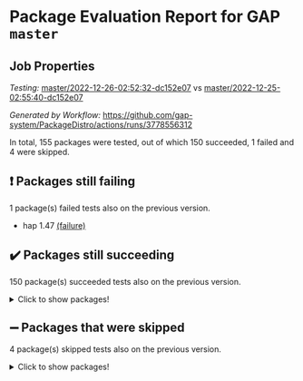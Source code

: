# Package Evaluation Report for GAP `master`

## Job Properties

*Testing:* [master/2022-12-26-02:52:32-dc152e07](https://github.com/gap-system/PackageDistro/blob/data/reports/master/2022-12-26-02:52:32-dc152e07) vs [master/2022-12-25-02:55:40-dc152e07](https://github.com/gap-system/PackageDistro/blob/data/reports/master/2022-12-25-02:55:40-dc152e07)

*Generated by Workflow:* https://github.com/gap-system/PackageDistro/actions/runs/3778556312

In total, 155 packages were tested, out of which 150 succeeded, 1 failed and 4 were skipped.

## :exclamation: Packages still failing

1 package(s) failed tests also on the previous version.
- hap 1.47 [(failure)](https://github.com/gap-system/PackageDistro/actions/runs/3778556312/jobs/6423266553)

## :heavy_check_mark: Packages still succeeding

150 package(s) succeeded tests also on the previous version.
<details><summary>Click to show packages!</summary>

- 4ti2interface 2022.09-01 [(success)](https://github.com/gap-system/PackageDistro/actions/runs/3778556312/jobs/6423263431)
- ace 5.6.1 [(success)](https://github.com/gap-system/PackageDistro/actions/runs/3778556312/jobs/6423263516)
- aclib 1.3.2 [(success)](https://github.com/gap-system/PackageDistro/actions/runs/3778556312/jobs/6423263584)
- agt 0.3 [(success)](https://github.com/gap-system/PackageDistro/actions/runs/3778556312/jobs/6423263645)
- alnuth 3.2.1 [(success)](https://github.com/gap-system/PackageDistro/actions/runs/3778556312/jobs/6423263716)
- anupq 3.2.6 [(success)](https://github.com/gap-system/PackageDistro/actions/runs/3778556312/jobs/6423263776)
- atlasrep 2.1.6 [(success)](https://github.com/gap-system/PackageDistro/actions/runs/3778556312/jobs/6423263839)
- autodoc 2022.10.20 [(success)](https://github.com/gap-system/PackageDistro/actions/runs/3778556312/jobs/6423263903)
- automata 1.15 [(success)](https://github.com/gap-system/PackageDistro/actions/runs/3778556312/jobs/6423263969)
- automgrp 1.3.2 [(success)](https://github.com/gap-system/PackageDistro/actions/runs/3778556312/jobs/6423264021)
- autpgrp 1.11 [(success)](https://github.com/gap-system/PackageDistro/actions/runs/3778556312/jobs/6423264076)
- cap 2022.12-15 [(success)](https://github.com/gap-system/PackageDistro/actions/runs/3778556312/jobs/6423264124)
- caratinterface 2.3.4 [(success)](https://github.com/gap-system/PackageDistro/actions/runs/3778556312/jobs/6423264179)
- cddinterface 2022.11.01 [(success)](https://github.com/gap-system/PackageDistro/actions/runs/3778556312/jobs/6423264226)
- circle 1.6.5 [(success)](https://github.com/gap-system/PackageDistro/actions/runs/3778556312/jobs/6423264292)
- classicpres 1.22 [(success)](https://github.com/gap-system/PackageDistro/actions/runs/3778556312/jobs/6423264335)
- cohomolo 1.6.10 [(success)](https://github.com/gap-system/PackageDistro/actions/runs/3778556312/jobs/6423264384)
- congruence 1.2.4 [(success)](https://github.com/gap-system/PackageDistro/actions/runs/3778556312/jobs/6423264448)
- corelg 1.56 [(success)](https://github.com/gap-system/PackageDistro/actions/runs/3778556312/jobs/6423264506)
- crime 1.6 [(success)](https://github.com/gap-system/PackageDistro/actions/runs/3778556312/jobs/6423264572)
- crisp 1.4.6 [(success)](https://github.com/gap-system/PackageDistro/actions/runs/3778556312/jobs/6423264652)
- crypting 0.10.4 [(success)](https://github.com/gap-system/PackageDistro/actions/runs/3778556312/jobs/6423264709)
- cryst 4.1.25 [(success)](https://github.com/gap-system/PackageDistro/actions/runs/3778556312/jobs/6423264765)
- crystcat 1.1.10 [(success)](https://github.com/gap-system/PackageDistro/actions/runs/3778556312/jobs/6423264818)
- ctbllib 1.3.4 [(success)](https://github.com/gap-system/PackageDistro/actions/runs/3778556312/jobs/6423264881)
- cubefree 1.19 [(success)](https://github.com/gap-system/PackageDistro/actions/runs/3778556312/jobs/6423264938)
- curlinterface 2.3.1 [(success)](https://github.com/gap-system/PackageDistro/actions/runs/3778556312/jobs/6423265010)
- cvec 2.7.6 [(success)](https://github.com/gap-system/PackageDistro/actions/runs/3778556312/jobs/6423265065)
- datastructures 0.3.0 [(success)](https://github.com/gap-system/PackageDistro/actions/runs/3778556312/jobs/6423265144)
- deepthought 1.0.6 [(success)](https://github.com/gap-system/PackageDistro/actions/runs/3778556312/jobs/6423265196)
- design 1.7 [(success)](https://github.com/gap-system/PackageDistro/actions/runs/3778556312/jobs/6423265249)
- difsets 2.3.1 [(success)](https://github.com/gap-system/PackageDistro/actions/runs/3778556312/jobs/6423265301)
- digraphs 1.6.1 [(success)](https://github.com/gap-system/PackageDistro/actions/runs/3778556312/jobs/6423265362)
- edim 1.3.6 [(success)](https://github.com/gap-system/PackageDistro/actions/runs/3778556312/jobs/6423265412)
- example 4.3.2 [(success)](https://github.com/gap-system/PackageDistro/actions/runs/3778556312/jobs/6423265478)
- examplesforhomalg 2022.11-01 [(success)](https://github.com/gap-system/PackageDistro/actions/runs/3778556312/jobs/6423265541)
- factint 1.6.3 [(success)](https://github.com/gap-system/PackageDistro/actions/runs/3778556312/jobs/6423265582)
- ferret 1.0.9 [(success)](https://github.com/gap-system/PackageDistro/actions/runs/3778556312/jobs/6423265617)
- fga 1.4.0 [(success)](https://github.com/gap-system/PackageDistro/actions/runs/3778556312/jobs/6423265675)
- fining 1.5.4 [(success)](https://github.com/gap-system/PackageDistro/actions/runs/3778556312/jobs/6423265712)
- float 1.0.3 [(success)](https://github.com/gap-system/PackageDistro/actions/runs/3778556312/jobs/6423265756)
- format 1.4.3 [(success)](https://github.com/gap-system/PackageDistro/actions/runs/3778556312/jobs/6423265784)
- forms 1.2.9 [(success)](https://github.com/gap-system/PackageDistro/actions/runs/3778556312/jobs/6423265815)
- fplsa 1.2.5 [(success)](https://github.com/gap-system/PackageDistro/actions/runs/3778556312/jobs/6423265878)
- fr 2.4.12 [(success)](https://github.com/gap-system/PackageDistro/actions/runs/3778556312/jobs/6423265926)
- francy 1.2.5 [(success)](https://github.com/gap-system/PackageDistro/actions/runs/3778556312/jobs/6423265965)
- fwtree 1.3 [(success)](https://github.com/gap-system/PackageDistro/actions/runs/3778556312/jobs/6423265990)
- gapdoc 1.6.6 [(success)](https://github.com/gap-system/PackageDistro/actions/runs/3778556312/jobs/6423266020)
- gauss 2022.12-01 [(success)](https://github.com/gap-system/PackageDistro/actions/runs/3778556312/jobs/6423266047)
- gaussforhomalg 2022.08-03 [(success)](https://github.com/gap-system/PackageDistro/actions/runs/3778556312/jobs/6423266120)
- gbnp 1.0.5 [(success)](https://github.com/gap-system/PackageDistro/actions/runs/3778556312/jobs/6423266172)
- generalizedmorphismsforcap 2022.12-01 [(success)](https://github.com/gap-system/PackageDistro/actions/runs/3778556312/jobs/6423266214)
- genss 1.6.8 [(success)](https://github.com/gap-system/PackageDistro/actions/runs/3778556312/jobs/6423266248)
- gradedmodules 2022.09-02 [(success)](https://github.com/gap-system/PackageDistro/actions/runs/3778556312/jobs/6423266292)
- gradedringforhomalg 2022.11-01 [(success)](https://github.com/gap-system/PackageDistro/actions/runs/3778556312/jobs/6423266327)
- grape 4.9.0 [(success)](https://github.com/gap-system/PackageDistro/actions/runs/3778556312/jobs/6423266365)
- groupoids 1.71 [(success)](https://github.com/gap-system/PackageDistro/actions/runs/3778556312/jobs/6423266407)
- grpconst 2.6.3 [(success)](https://github.com/gap-system/PackageDistro/actions/runs/3778556312/jobs/6423266443)
- guarana 0.96.3 [(success)](https://github.com/gap-system/PackageDistro/actions/runs/3778556312/jobs/6423266476)
- guava 3.17 [(success)](https://github.com/gap-system/PackageDistro/actions/runs/3778556312/jobs/6423266507)
- hapcryst 0.1.15 [(success)](https://github.com/gap-system/PackageDistro/actions/runs/3778556312/jobs/6423266594)
- hecke 1.5.3 [(success)](https://github.com/gap-system/PackageDistro/actions/runs/3778556312/jobs/6423266643)
- help 3.5 [(success)](https://github.com/gap-system/PackageDistro/actions/runs/3778556312/jobs/6423266682)
- homalg 2022.11-01 [(success)](https://github.com/gap-system/PackageDistro/actions/runs/3778556312/jobs/6423266729)
- homalgtocas 2022.11-02 [(success)](https://github.com/gap-system/PackageDistro/actions/runs/3778556312/jobs/6423266796)
- idrel 2.44 [(success)](https://github.com/gap-system/PackageDistro/actions/runs/3778556312/jobs/6423266859)
- images 1.3.1 [(success)](https://github.com/gap-system/PackageDistro/actions/runs/3778556312/jobs/6423266906)
- intpic 0.3.0 [(success)](https://github.com/gap-system/PackageDistro/actions/runs/3778556312/jobs/6423266956)
- io 4.8.0 [(success)](https://github.com/gap-system/PackageDistro/actions/runs/3778556312/jobs/6423267052)
- io_forhomalg 2022.11-01 [(success)](https://github.com/gap-system/PackageDistro/actions/runs/3778556312/jobs/6423267108)
- irredsol 1.4.4 [(success)](https://github.com/gap-system/PackageDistro/actions/runs/3778556312/jobs/6423267168)
- json 2.1.1 [(success)](https://github.com/gap-system/PackageDistro/actions/runs/3778556312/jobs/6423267217)
- jupyterkernel 1.4.1 [(success)](https://github.com/gap-system/PackageDistro/actions/runs/3778556312/jobs/6423267279)
- jupyterviz 1.5.6 [(success)](https://github.com/gap-system/PackageDistro/actions/runs/3778556312/jobs/6423267329)
- kan 1.34 [(success)](https://github.com/gap-system/PackageDistro/actions/runs/3778556312/jobs/6423267395)
- kbmag 1.5.10 [(success)](https://github.com/gap-system/PackageDistro/actions/runs/3778556312/jobs/6423267453)
- laguna 3.9.5 [(success)](https://github.com/gap-system/PackageDistro/actions/runs/3778556312/jobs/6423267519)
- liealgdb 2.2.1 [(success)](https://github.com/gap-system/PackageDistro/actions/runs/3778556312/jobs/6423267584)
- liepring 2.8 [(success)](https://github.com/gap-system/PackageDistro/actions/runs/3778556312/jobs/6423267638)
- liering 2.4.2 [(success)](https://github.com/gap-system/PackageDistro/actions/runs/3778556312/jobs/6423267686)
- linearalgebraforcap 2022.12-04 [(success)](https://github.com/gap-system/PackageDistro/actions/runs/3778556312/jobs/6423267752)
- localizeringforhomalg 2022.11-01 [(success)](https://github.com/gap-system/PackageDistro/actions/runs/3778556312/jobs/6423267823)
- loops 3.4.3 [(success)](https://github.com/gap-system/PackageDistro/actions/runs/3778556312/jobs/6423267884)
- lpres 1.0.3 [(success)](https://github.com/gap-system/PackageDistro/actions/runs/3778556312/jobs/6423267956)
- majoranaalgebras 1.5.1 [(success)](https://github.com/gap-system/PackageDistro/actions/runs/3778556312/jobs/6423268012)
- mapclass 1.4.6 [(success)](https://github.com/gap-system/PackageDistro/actions/runs/3778556312/jobs/6423268067)
- matgrp 0.70 [(success)](https://github.com/gap-system/PackageDistro/actions/runs/3778556312/jobs/6423268136)
- matricesforhomalg 2022.12-01 [(success)](https://github.com/gap-system/PackageDistro/actions/runs/3778556312/jobs/6423268194)
- modisom 2.5.3 [(success)](https://github.com/gap-system/PackageDistro/actions/runs/3778556312/jobs/6423268259)
- modulepresentationsforcap 2022.12-01 [(success)](https://github.com/gap-system/PackageDistro/actions/runs/3778556312/jobs/6423268318)
- modules 2022.11-01 [(success)](https://github.com/gap-system/PackageDistro/actions/runs/3778556312/jobs/6423268397)
- monoidalcategories 2022.12-01 [(success)](https://github.com/gap-system/PackageDistro/actions/runs/3778556312/jobs/6423268464)
- nconvex 2022.09-01 [(success)](https://github.com/gap-system/PackageDistro/actions/runs/3778556312/jobs/6423268529)
- nilmat 1.4.2 [(success)](https://github.com/gap-system/PackageDistro/actions/runs/3778556312/jobs/6423268582)
- nock 1.5 [(success)](https://github.com/gap-system/PackageDistro/actions/runs/3778556312/jobs/6423268635)
- normalizinterface 1.3.5 [(success)](https://github.com/gap-system/PackageDistro/actions/runs/3778556312/jobs/6423268692)
- nq 2.5.9 [(success)](https://github.com/gap-system/PackageDistro/actions/runs/3778556312/jobs/6423268736)
- numericalsgps 1.3.1 [(success)](https://github.com/gap-system/PackageDistro/actions/runs/3778556312/jobs/6423268794)
- openmath 11.5.2 [(success)](https://github.com/gap-system/PackageDistro/actions/runs/3778556312/jobs/6423268847)
- orb 4.9.0 [(success)](https://github.com/gap-system/PackageDistro/actions/runs/3778556312/jobs/6423268901)
- packagemanager 1.3.2 [(success)](https://github.com/gap-system/PackageDistro/actions/runs/3778556312/jobs/6423268952)
- patternclass 2.4.3 [(success)](https://github.com/gap-system/PackageDistro/actions/runs/3778556312/jobs/6423269010)
- permut 2.0.4 [(success)](https://github.com/gap-system/PackageDistro/actions/runs/3778556312/jobs/6423269080)
- polenta 1.3.10 [(success)](https://github.com/gap-system/PackageDistro/actions/runs/3778556312/jobs/6423269143)
- polymaking 0.8.6 [(success)](https://github.com/gap-system/PackageDistro/actions/runs/3778556312/jobs/6423269219)
- primgrp 3.4.3 [(success)](https://github.com/gap-system/PackageDistro/actions/runs/3778556312/jobs/6423269288)
- profiling 2.5.2 [(success)](https://github.com/gap-system/PackageDistro/actions/runs/3778556312/jobs/6423269337)
- qpa 1.34 [(success)](https://github.com/gap-system/PackageDistro/actions/runs/3778556312/jobs/6423269401)
- quagroup 1.8.3 [(success)](https://github.com/gap-system/PackageDistro/actions/runs/3778556312/jobs/6423269456)
- radiroot 2.9 [(success)](https://github.com/gap-system/PackageDistro/actions/runs/3778556312/jobs/6423269515)
- rcwa 4.7.1 [(success)](https://github.com/gap-system/PackageDistro/actions/runs/3778556312/jobs/6423269560)
- rds 1.8 [(success)](https://github.com/gap-system/PackageDistro/actions/runs/3778556312/jobs/6423269615)
- recog 1.4.2 [(success)](https://github.com/gap-system/PackageDistro/actions/runs/3778556312/jobs/6423269663)
- repndecomp 1.2.1 [(success)](https://github.com/gap-system/PackageDistro/actions/runs/3778556312/jobs/6423269710)
- repsn 3.1.0 [(success)](https://github.com/gap-system/PackageDistro/actions/runs/3778556312/jobs/6423269758)
- resclasses 4.7.3 [(success)](https://github.com/gap-system/PackageDistro/actions/runs/3778556312/jobs/6423269802)
- ringsforhomalg 2022.11-01 [(success)](https://github.com/gap-system/PackageDistro/actions/runs/3778556312/jobs/6423269859)
- sco 2022.09-01 [(success)](https://github.com/gap-system/PackageDistro/actions/runs/3778556312/jobs/6423269905)
- scscp 2.4.0 [(success)](https://github.com/gap-system/PackageDistro/actions/runs/3778556312/jobs/6423269949)
- semigroups 5.2.0 [(success)](https://github.com/gap-system/PackageDistro/actions/runs/3778556312/jobs/6423269992)
- sglppow 2.3 [(success)](https://github.com/gap-system/PackageDistro/actions/runs/3778556312/jobs/6423270046)
- sgpviz 0.999.5 [(success)](https://github.com/gap-system/PackageDistro/actions/runs/3778556312/jobs/6423270103)
- simpcomp 2.1.14 [(success)](https://github.com/gap-system/PackageDistro/actions/runs/3778556312/jobs/6423270151)
- singular 2022.09.23 [(success)](https://github.com/gap-system/PackageDistro/actions/runs/3778556312/jobs/6423270193)
- sl2reps 1.1 [(success)](https://github.com/gap-system/PackageDistro/actions/runs/3778556312/jobs/6423270243)
- sla 1.5.3 [(success)](https://github.com/gap-system/PackageDistro/actions/runs/3778556312/jobs/6423270307)
- smallgrp 1.5.1 [(success)](https://github.com/gap-system/PackageDistro/actions/runs/3778556312/jobs/6423270360)
- smallsemi 0.6.13 [(success)](https://github.com/gap-system/PackageDistro/actions/runs/3778556312/jobs/6423270401)
- sonata 2.9.6 [(success)](https://github.com/gap-system/PackageDistro/actions/runs/3778556312/jobs/6423270464)
- sophus 1.27 [(success)](https://github.com/gap-system/PackageDistro/actions/runs/3778556312/jobs/6423270524)
- spinsym 1.5.2 [(success)](https://github.com/gap-system/PackageDistro/actions/runs/3778556312/jobs/6423270569)
- standardff 0.9.4 [(success)](https://github.com/gap-system/PackageDistro/actions/runs/3778556312/jobs/6423270612)
- symbcompcc 1.3.2 [(success)](https://github.com/gap-system/PackageDistro/actions/runs/3778556312/jobs/6423270665)
- thelma 1.3 [(success)](https://github.com/gap-system/PackageDistro/actions/runs/3778556312/jobs/6423270707)
- tomlib 1.2.9 [(success)](https://github.com/gap-system/PackageDistro/actions/runs/3778556312/jobs/6423270762)
- toolsforhomalg 2022.12-01 [(success)](https://github.com/gap-system/PackageDistro/actions/runs/3778556312/jobs/6423270818)
- toric 1.9.5 [(success)](https://github.com/gap-system/PackageDistro/actions/runs/3778556312/jobs/6423270877)
- toricvarieties 2022.07.13 [(success)](https://github.com/gap-system/PackageDistro/actions/runs/3778556312/jobs/6423270929)
- transgrp 3.6.3 [(success)](https://github.com/gap-system/PackageDistro/actions/runs/3778556312/jobs/6423270974)
- ugaly 4.0.3 [(success)](https://github.com/gap-system/PackageDistro/actions/runs/3778556312/jobs/6423271020)
- unipot 1.5 [(success)](https://github.com/gap-system/PackageDistro/actions/runs/3778556312/jobs/6423271090)
- unitlib 4.1.0 [(success)](https://github.com/gap-system/PackageDistro/actions/runs/3778556312/jobs/6423271146)
- utils 0.81 [(success)](https://github.com/gap-system/PackageDistro/actions/runs/3778556312/jobs/6423271192)
- uuid 0.7 [(success)](https://github.com/gap-system/PackageDistro/actions/runs/3778556312/jobs/6423271240)
- walrus 0.9991 [(success)](https://github.com/gap-system/PackageDistro/actions/runs/3778556312/jobs/6423271291)
- wedderga 4.10.2 [(success)](https://github.com/gap-system/PackageDistro/actions/runs/3778556312/jobs/6423271348)
- xmod 2.88 [(success)](https://github.com/gap-system/PackageDistro/actions/runs/3778556312/jobs/6423271394)
- xmodalg 1.23 [(success)](https://github.com/gap-system/PackageDistro/actions/runs/3778556312/jobs/6423271447)
- yangbaxter 0.10.2 [(success)](https://github.com/gap-system/PackageDistro/actions/runs/3778556312/jobs/6423271515)
- zeromqinterface 0.14 [(success)](https://github.com/gap-system/PackageDistro/actions/runs/3778556312/jobs/6423271572)
</details>

## :heavy_minus_sign: Packages that were skipped

4 package(s) skipped tests also on the previous version.
<details><summary>Click to show packages!</summary>

- browse 1.8.19 [(skipped)](https://github.com/gap-system/PackageDistro/actions/runs/3778556312/jobs/6423124335)
- itc 1.5.1 [(skipped)](https://github.com/gap-system/PackageDistro/actions/runs/3778556312/jobs/6423124335)
- polycyclic 2.16 [(skipped)](https://github.com/gap-system/PackageDistro/actions/runs/3778556312/jobs/6423124335)
- xgap 4.31 [(skipped)](https://github.com/gap-system/PackageDistro/actions/runs/3778556312/jobs/6423124335)
</details>

